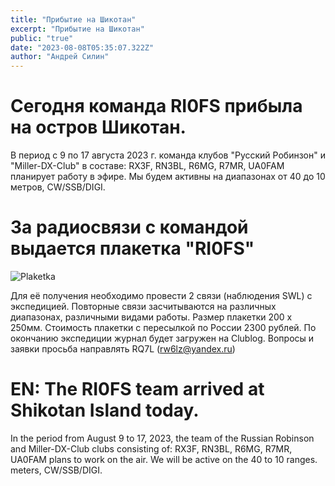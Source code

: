 ```yaml
---
title: "Прибытие на Шикотан"
excerpt: "Прибытие на Шикотан"
public: "true"
date: "2023-08-08T05:35:07.322Z"
author: "Андрей Силин"
---
```


# Сегодня команда RI0FS прибыла на остров Шикотан.

В период с 9 по 17 августа 2023 г. команда клубов "Русский Робинзон" и "Miller-DX-Club" в составе: RX3F, RN3BL, R6MG, R7MR, UA0FAM планирует работу в эфире. Мы будем активны на диапазонах от 40 до 10
метров, CW/SSB/DIGI.

# За радиосвязи с командой выдается плакетка "RI0FS"

![Plaketka](/assets/news/plaketka.jpg)

Для её получения необходимо провести 2 связи (наблюдения SWL) с экспедицией. Повторные связи засчитываются на различных диапазонах, различными видами работы.
Размер плакетки 200 х 250мм.
Стоимость плакетки с пересылкой по России 2300 рублей.
По окончанию экспедиции журнал будет загружен на Clublog.
Вопросы и заявки просьба направлять RQ7L (rw6lz@yandex.ru)

# EN: The RI0FS team arrived at Shikotan Island today.

In the period from August 9 to 17, 2023, the team of the Russian Robinson and Miller-DX-Club clubs consisting of: RX3F, RN3BL, R6MG, R7MR, UA0FAM plans to work on the air. We will be active on the 40 to 10 ranges.
meters, CW/SSB/DIGI.
